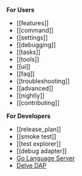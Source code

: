 **For Users**
* [[features]]
* [[command]]
* [[settings]]
* [[debugging]]
* [[tasks]]
* [[tools]]
* [[ui]]
* [[faq]]
* [[troubleshooting]]
* [[advanced]]
* [[nightly]]
* [[contributing]]

**For Developers**
* [[release_plan]]
* [[smoke test]]
* [[test explorer]]
* [[debug adapter]]
* [Go Language Server](https://go.dev/s/gopls)
* [Delve DAP](https://github.com/go-delve/delve/tree/master/Documentation/api/dap)

